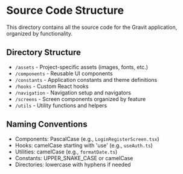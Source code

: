# Source Code Structure

This directory contains all the source code for the Gravit application, organized by functionality.

## Directory Structure

- `/assets` - Project-specific assets (images, fonts, etc.)
- `/components` - Reusable UI components
- `/constants` - Application constants and theme definitions
- `/hooks` - Custom React hooks
- `/navigation` - Navigation setup and navigators
- `/screens` - Screen components organized by feature
- `/utils` - Utility functions and helpers

## Naming Conventions

- Components: PascalCase (e.g., `LoginRegisterScreen.tsx`)
- Hooks: camelCase starting with 'use' (e.g., `useAuth.ts`)
- Utilities: camelCase (e.g., `formatDate.ts`)
- Constants: UPPER_SNAKE_CASE or camelCase
- Directories: lowercase with hyphens if needed